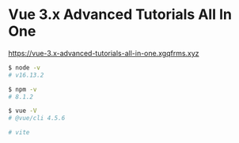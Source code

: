 # Vue 3.x Advanced Tutorials All In One

https://vue-3.x-advanced-tutorials-all-in-one.xgqfrms.xyz


```sh
$ node -v
# v16.13.2

$ npm -v
# 8.1.2

```

```sh
$ vue -V
# @vue/cli 4.5.6

# vite

```


